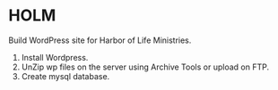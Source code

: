 # HOLM
Build WordPress site for Harbor of Life Ministries.

1. Install Wordpress.
2. UnZip wp files on the server using Archive Tools or upload on FTP.
3. Create mysql database.
